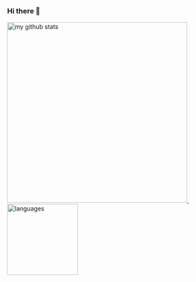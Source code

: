 ### Hi there 👋

<!--
**QiqiM/QiqiM** is a ✨ _special_ ✨ repository because its `README.md` (this file) appears on your GitHub profile.

Here are some ideas to get you started:

- 🔭 I’m currently working on ...
- 🌱 I’m currently learning ...
- 👯 I’m looking to collaborate on ...
- 🤔 I’m looking for help with ...
- 💬 Ask me about ...
- 📫 How to reach me: ...
- 😄 Pronouns: ...
- ⚡ Fun fact: ...
-->

<!-- [![yato's github stats](https://github-readme-stats.vercel.app/api?username=QiqiM "![yato's github stats")](https://github.com/QiqiM/github-readme-stats) -->
<!-- ## My Stats -->
<a align="left" href="https://github.com/QiqiM">
    <p align="left">
    <img src="https://github-readme-stats.vercel.app/api?username=QiqiM&count_private=true&include_all_commits=true&show_icons=true&theme=gruvbox" alt="my github stats" width="420"/>&nbsp;<img src="https://github-readme-stats.vercel.app/api/top-langs/?username=QiqiM&count_private=true&show_icons=true&layout=compact&theme=gruvbox" alt="languages" height="165">
    </p>
</a>
